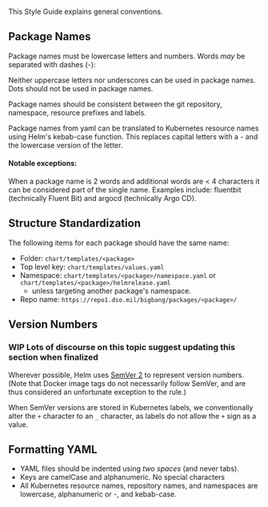 This Style Guide explains general conventions.

## Package Names

Package names must be lowercase letters and numbers. Words _may_ be separated
with dashes (-):


Neither uppercase letters nor underscores can be used in package names. Dots
should not be used in package names.

Package names should be consistent between the git repository, namespace, resource prefixes and labels.

Package names from yaml can be translated to Kubernetes resource names using Helm's kebab-case function. This replaces capital letters with a - and the lowercase version of the letter.

#### Notable exceptions:
     
When a package name is 2 words and additional words are < 4 characters it can be considered part of the single name. Examples include: fluentbit (technically Fluent Bit) and argocd (technically Argo CD).

## Structure Standardization

The following items for each package should have the same name:
* Folder: `chart/templates/<package>`
* Top level key: `chart/templates/values.yaml`
* Namespace: `chart/templates/<package>/namespace.yaml` or `chart/templates/<package>/helmrelease.yaml`
  * unless targeting another package's namespace.
* Repo name: `https://repo1.dso.mil/bigbang/packages/<package>/`

## Version Numbers

### WIP Lots of discourse on this topic suggest updating this section when finalized
Wherever possible, Helm uses [SemVer 2](https://semver.org) to represent version
numbers. (Note that Docker image tags do not necessarily follow SemVer, and are
thus considered an unfortunate exception to the rule.)

When SemVer versions are stored in Kubernetes labels, we conventionally alter
the `+` character to an `_` character, as labels do not allow the `+` sign as a
value.

## Formatting YAML

* YAML files should be indented using _two spaces_ (and never tabs).
* Keys are camelCase and alphanumeric. No special characters
* All Kubernetes resource names, repository names, and namespaces are lowercase, alphanumeric or -, and kebab-case.

